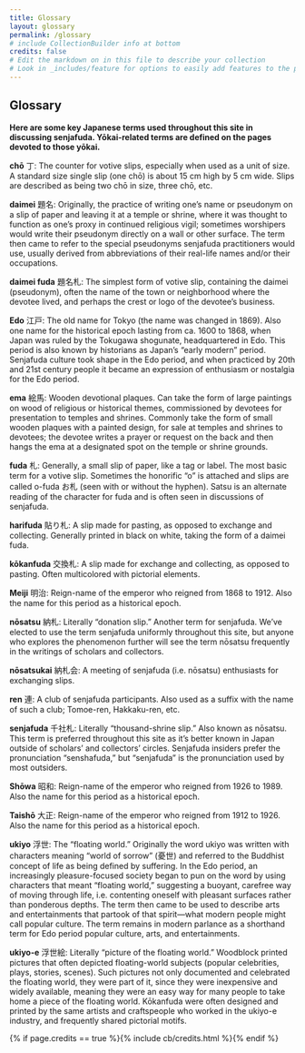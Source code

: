 ```yaml
---
title: Glossary
layout: glossary
permalink: /glossary
# include CollectionBuilder info at bottom
credits: false
# Edit the markdown on in this file to describe your collection
# Look in _includes/feature for options to easily add features to the page
---
```


## Glossary
**Here are some key Japanese terms used throughout this site in discussing senjafuda. Yōkai-related terms are defined on the pages devoted to those yōkai.**

**chō** 丁: The counter for votive slips, especially when used as a unit of size. A standard size single slip (one chō) is about 15 cm high by 5 cm wide. Slips are described as being two chō in size, three chō, etc.

**daimei** 題名: Originally, the practice of writing one’s name or pseudonym on a slip of paper and leaving it at a temple or shrine, where it was thought to function as one’s proxy in continued religious vigil; sometimes worshipers would write their pseudonym directly on a wall or other surface. The term then came to refer to the special pseudonyms senjafuda practitioners would use, usually derived from abbreviations of their real-life names and/or their occupations.

**daimei fuda** 題名札: The simplest form of votive slip, containing the daimei (pseudonym), often the name of the town or neighborhood where the devotee lived, and perhaps the crest or logo of the devotee’s business.

**Edo** 江戸: The old name for Tokyo (the name was changed in 1869). Also one name for the historical epoch lasting from ca. 1600 to 1868, when Japan was ruled by the Tokugawa shogunate, headquartered in Edo. This period is also known by historians as Japan’s “early modern” period. Senjafuda culture took shape in the Edo period, and when practiced by 20th and 21st century people it became an expression of enthusiasm or nostalgia for the Edo period.

**ema** 絵馬: Wooden devotional plaques. Can take the form of large paintings on wood of religious or historical themes, commissioned by devotees for presentation to temples and shrines. Commonly take the form of small wooden plaques with a painted design, for sale at temples and shrines to devotees; the devotee writes a prayer or request on the back and then hangs the ema at a designated spot on the temple or shrine grounds.

**fuda** 札: Generally, a small slip of paper, like a tag or label. The most basic term for a votive slip. Sometimes the honorific “o” is attached and slips are called o-fuda お札 (seen with or without the hyphen). Satsu is an alternate reading of the character for fuda and is often seen in discussions of senjafuda.

**harifuda** 貼り札: A slip made for pasting, as opposed to exchange and collecting. Generally printed in black on white, taking the form of a daimei fuda.

**kōkanfuda** 交換札: A slip made for exchange and collecting, as opposed to pasting. Often multicolored with pictorial elements.

**Meiji** 明治: Reign-name of the emperor who reigned from 1868 to 1912. Also the name for this period as a historical epoch.

**nōsatsu** 納札: Literally “donation slip.” Another term for senjafuda. We’ve elected to use the term senjafuda uniformly throughout this site, but anyone who explores the phenomenon further will see the term nōsatsu frequently in the writings of scholars and collectors.

**nōsatsukai** 納札会: A meeting of senjafuda (i.e. nōsatsu) enthusiasts for exchanging slips.

**ren** 連: A club of senjafuda participants. Also used as a suffix with the name of such a club; Tomoe-ren, Hakkaku-ren, etc.

**senjafuda** 千社札: Literally “thousand-shrine slip.” Also known as nōsatsu. This term is preferred throughout this site as it’s better known in Japan outside of scholars’ and collectors’ circles. Senjafuda insiders prefer the pronunciation “senshafuda,” but “senjafuda” is the pronunciation used by most outsiders.

**Shōwa** 昭和: Reign-name of the emperor who reigned from 1926 to 1989. Also the name for this period as a historical epoch.

**Taishō** 大正: Reign-name of the emperor who reigned from 1912 to 1926. Also the name for this period as a historical epoch.

**ukiyo** 浮世: The “floating world.” Originally the word ukiyo was written with characters meaning “world of sorrow” (憂世) and referred to the Buddhist concept of life as being defined by suffering. In the Edo period, an increasingly pleasure-focused society began to pun on the word by using characters that meant “floating world,” suggesting a buoyant, carefree way of moving through life, i.e. contenting oneself with pleasant surfaces rather than ponderous depths. The term then came to be used to describe arts and entertainments that partook of that spirit—what modern people might call popular culture. The term remains in modern parlance as a shorthand term for Edo period popular culture, arts, and entertainments.

**ukiyo-e** 浮世絵: Literally “picture of the floating world.” Woodblock printed pictures that often depicted floating-world subjects (popular celebrities, plays, stories, scenes). Such pictures not only documented and celebrated the floating world, they were part of it, since they were inexpensive and widely available, meaning they were an easy way for many people to take home a piece of the floating world. Kōkanfuda were often designed and printed by the same artists and craftspeople who worked in the ukiyo-e industry, and frequently shared pictorial motifs.

{% if page.credits == true %}{% include cb/credits.html %}{% endif %}
